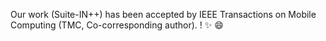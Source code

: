 Our work (Suite-IN++) has been accepted by IEEE Transactions on Mobile Computing (TMC, Co-corresponding author).
! :sparkles: :smile: